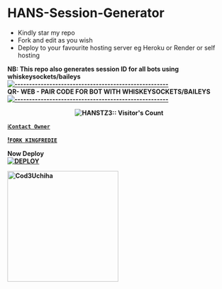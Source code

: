 # HANS-Session-Generator
- Kindly star my repo
- Fork and edit as you wish
- Deploy to your favourite hosting server eg Heroku or Render or self hosting

<strong>NB:<strong/> This repo also generates session ID for all bots using whiskeysockets/baileys
[![-----------------------------------------------------](https://raw.githubusercontent.com/andreasbm/readme/master/assets/lines/colored.png)](#table-of-contents)
<br/>QR- WEB - PAIR CODE FOR BOT WITH WHISKEYSOCKETS/BAILEYS
[![-----------------------------------------------------](https://raw.githubusercontent.com/andreasbm/readme/master/assets/lines/colored.png)](#table-of-contents)
<p align="center">
   <a href="https://github.com/kingfredie">
</a>
 <p align="center"><img src="https://profile-counter.glitch.me/{HANSTZ3}/count.svg" alt="HANSTZ3:: Visitor's Count" /></p>



[`ℹ️Contact Owner`](https://wa.me/25556530143?text=👋+bro+I+want+your+help+please🙏)

[!`FORK KINGFREDIE`](https://github.com/FEXSIZO/CODE-GENERATION/fork) 

Now Deploy
    <br>
<a href='https://dashboard.heroku.com/new?template=https://github.com/HANSTZ3/FEXSIZO-CODER' target="_blank"><img alt='DEPLOY' src='https://img.shields.io/badge/-DEPLOY-black?style=for-the-badge&logo=heroku&logoColor=black'/>


 <a href="https://github.com/HANSTZ3"><img src="https://github.com/HANSTZ3.png" width="250" height="250" alt="Cod3Uchiha"/></a>

